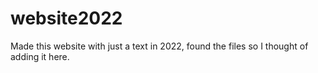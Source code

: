 # website2022
Made this website with just a text in 2022, found the files so I thought of adding it here.
